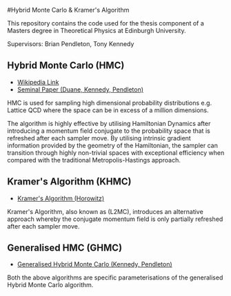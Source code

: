 #Hybrid Monte Carlo & Kramer's Algorithm

This repository contains the code used for the thesis component of a Masters degree in Theoretical Physics at Edinburgh University.

Supervisors: Brian Pendleton, Tony Kennedy

## Hybrid Monte Carlo (HMC)
 - [Wikipedia Link](https://en.wikipedia.org/wiki/Hybrid_Monte_Carlo)
 - [Seminal Paper (Duane, Kennedy, Pendleton)](http://www.sciencedirect.com/science/article/pii/037026938791197X)
 
HMC is used for sampling high dimensional probability distributions e.g. Lattice QCD where the space can be in excess of a million dimensions. 

The algorithm is highly effective by utilising Hamiltonian Dynamics after introducing a momentum field conjugate to the probability space that is refreshed after each sampler move. By utilising intrinsic gradient information provided by the geometry of the Hamiltonian, the sampler can transition through highly non-trivial spaces with exceptional efficiency when compared with the traditional Metropolis-Hastings approach.

## Kramer's Algorithm (KHMC)
 - [Kramer's Algorithm (Horowitz)](http://www.sciencedirect.com/science/article/pii/0370269391908125)
 
Kramer's Algorithm, also known as (L2MC), introduces an alternative approach whereby the conjugate momentum field is only partially refreshed after each sampler move.

## Generalised HMC (GHMC)
 - [Generalised Hybrid Monte Carlo (Kennedy, Pendleton)](http://www2.ph.ed.ac.uk/~adk/exact.pdf)

Both the above algorithms are specific parameterisations of the generalised Hybrid Monte Carlo algorithm.
